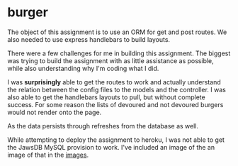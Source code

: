 # burger

The object of this assignment is to use an ORM for get and post routes. We also needed to use express handlebars to build layouts.

There were a few challenges for me in building this assignment. The biggest was trying to build the assignment with as little assistance as possible, while also understanding why I'm coding what I did. 

I was **surprisingly** able to get the routes to work and actually understand the relation between the config files to the models and the controller. I was also able to get the handlebars layouts to pull, but without complete success. For some reason the lists of devoured and not devoured burgers would not render onto the page.

As the data persists through refreshes from the database as well.

While attempting to deploy the assignment to heroku, I was not able to get the JawsDB MySQL provision to work. I've included an image of the an image of that in the [images](/public/img/heroku.png). 

